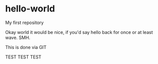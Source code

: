# hello-world
My first repository

Okay world it would be nice, if you'd say hello back for once or at least wave. SMH.

This is done via GIT

TEST TEST TEST
